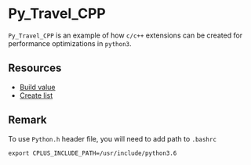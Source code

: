 # Py_Travel_CPP

`Py_Travel_CPP` is an example of how `c/c++` extensions can be created for performance optimizations in `python3`.



## Resources

- [Build value](https://docs.python.org/2.0/ext/buildValue.html)
- [Create list](https://docs.python.org/2.0/api/refcountDetails.html)


## Remark

To use `Python.h` header file, you will need to add path to `.bashrc`

```
export CPLUS_INCLUDE_PATH=/usr/include/python3.6
```